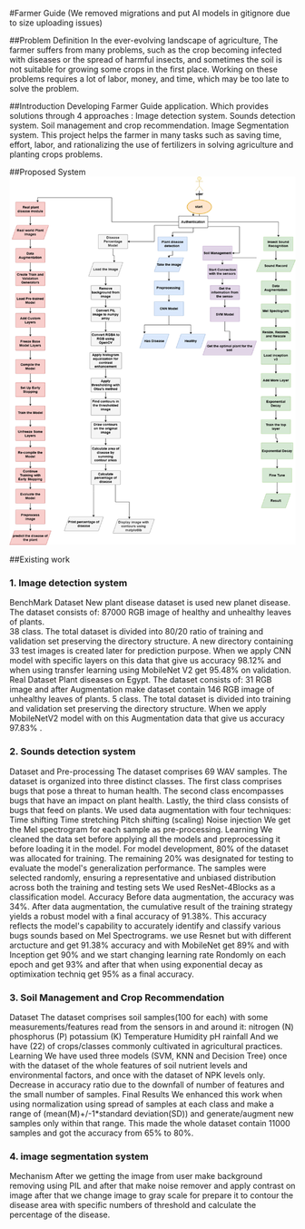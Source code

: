 #Farmer Guide
(We removed migrations and put AI models in gitignore due to size uploading issues)

##Problem Definition
In the ever-evolving landscape of agriculture, 
The farmer suffers from many problems, 
such as the crop becoming infected with diseases or the spread of harmful insects, 
and sometimes the soil is not suitable for growing some crops in the first place.
Working on these problems requires a lot of labor, money, and time, which may be too late to solve the problem.

##Introduction
Developing Farmer Guide application.
Which provides solutions through 4 approaches : 
Image detection system.
Sounds detection system.
Soil management and crop recommendation. 
Image Segmentation system.
This project helps the farmer in many tasks such as saving time, effort, labor, 
and rationalizing the use of fertilizers in solving agriculture and planting crops problems.

##Proposed System
![alt text](image.png)

##Existing work 
### 1. Image detection system
BenchMark Dataset
New plant disease dataset is used new planet disease.
The dataset consists of:
87000 RGB image of healthy and unhealthy leaves of plants.       
38 class. 
The total dataset is divided into 80/20 ratio of training and validation set preserving the directory structure.
A new directory containing 33 test images is created later for prediction purpose.
When we apply CNN model with specific layers on this data that give us accuracy 98.12% and when using transfer learning using MobileNet V2 get 95.48% on validation. 
Real Dataset
Plant diseases on Egypt.
The dataset consists of:
31 RGB image and after Augmentation make dataset contain 146 RGB image of unhealthy leaves of plants.
5 class.
The total dataset is divided into training and validation set preserving the directory structure.
When we apply MobileNetV2 model with on this Augmentation data that give us accuracy 97.83% .

### 2. Sounds detection system
Dataset and Pre-processing
The dataset comprises 69 WAV samples.
The dataset is organized into three distinct classes.
The first class comprises bugs that pose a threat to human health.
The second class encompasses bugs that have an impact on plant health.
Lastly, the third class consists of bugs that feed on plants.
We used data augmentation with four techniques:
Time shifting
Time stretching
Pitch shifting (scaling)
Noise injection
We get the Mel spectrogram for each sample as pre-processing.
Learning
We cleaned the data set before applying all the models and preprocessing it before loading it in the model.
For model development, 80% of the dataset was allocated for training.
The remaining 20% was designated for testing to evaluate the model's generalization performance.
The samples were selected randomly, ensuring a representative and unbiased distribution across both the training and testing sets
We used ResNet-4Blocks as a classification model.
Accuracy
Before data augmentation, the accuracy was 34%.
After data augmentation, the cumulative result of the training strategy yields a robust model with a final accuracy of 91.38%. This accuracy reflects the model's capability to accurately identify and classify various bugs sounds based on Mel Spectrograms.
we use Resnet but with different arctucture and get 91.38% accuracy and with MobileNet get 89% and with Inception get 90% and we start changing learning rate Rondomly on each epoch and get 93% and after that when using exponential decay as optimixation techniq get 95% as a final accuracy.  

### 3. Soil Management and Crop Recommendation
Dataset
The dataset comprises soil samples(100 for each) with some measurements/features read from the sensors in and around it:
nitrogen (N)
phosphorus (P)
potassium (K)
Temperature
Humidity
pH
rainfall
And we have (22) of crops/classes commonly cultivated in agricultural practices.
Learning
We have used three models (SVM, KNN and Decision Tree) once with the  dataset of the whole features of soil nutrient levels and environmental factors, and once with the dataset of NPK levels only. 
Decrease in accuracy ratio due to the downfall of number of features and the small number of samples. 
Final Results
We enhanced this work when using normalization using spread of samples at each class and make a range of (mean(M)+/-1*standard deviation(SD)) and generate/augment new samples only within that range. 
This made the whole dataset contain 11000 samples and got the accuracy from 65% to 80%.

### 4. image segmentation system
Mechanism
After we getting the image from user make background removing using PIL and after that make noise remover and apply contrast on image after that we change image to gray scale for prepare it to contour the disease area with specific numbers of threshold and calculate the percentage of the disease.  